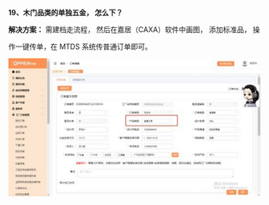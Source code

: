 <a name="bookmark19"></a>**19、木门品类的单独五金， 怎么下？**

**解决方案：**  需建档走流程，  然后在嘉居（CAXA）软件中画图，   添加标准品，  操

作一键传单，在 MTDS 系统传普通订单即可。


![](Aspose.Words.256d586b-3954-46d4-8fd0-a69153486d4c.035.jpeg)




